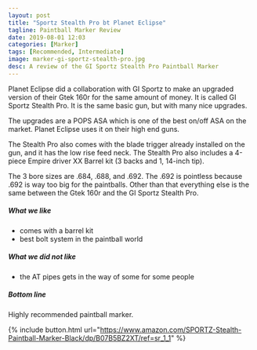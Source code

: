 ```yaml
---
layout: post
title: "Sportz Stealth Pro bt Planet Eclipse"
tagline: Paintball Marker Review
date: 2019-08-01 12:03
categories: [Marker]
tags: [Recommended, Intermediate]
image: marker-gi-sportz-stealth-pro.jpg
desc: A review of the GI Sportz Stealth Pro Paintball Marker
---
```


Planet Eclipse did a collaboration with GI Sportz to make an upgraded version of their Gtek 160r for the same amount of money. It is called GI Sportz Stealth Pro. It is the same basic gun, but with many nice upgrades.

The upgrades are a POPS ASA which is one of the best on/off ASA on the market. Planet Eclipse uses it on their high end guns.

The Stealth Pro also comes with the blade trigger already installed on the gun, and it has the low rise feed neck. The Stealth Pro also includes a 4-piece Empire driver XX Barrel kit (3 backs and 1, 14-inch tip).

The 3 bore sizes are .684, .688, and .692. The .692 is pointless because .692 is way too big for the paintballs. Other than that everything else is the same between the Gtek 160r and the GI Sportz Stealth Pro.


##### What we like

* comes with a barrel kit
* best bolt system in the paintball world

##### What we did not like

* the AT pipes gets in the way of some for some people

##### Bottom line

Highly recommended paintball marker.


{% include button.html url="https://www.amazon.com/SPORTZ-Stealth-Paintball-Marker-Black/dp/B07B5BZ2XT/ref=sr_1_1" %}
